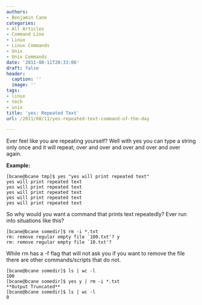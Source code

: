 ```yaml
---
authors:
- Benjamin Cane
categories:
- All Articles
- Command Line
- Linux
- Linux Commands
- Unix
- Unix Commands
date: '2011-08-11T20:33:06'
draft: false
header:
  caption: ''
  image: ''
tags:
- linux
- tech
- unix
title: 'yes: Repeated Text'
url: /2011/08/11/yes-repeated-text-command-of-the-day

---
```


Ever feel like you are repeating yourself? Well with yes you can type a string only once and it will repeat; over and over and over and over and over again.

**Example:**

    [bcane@bcane tmp]$ yes "yes will print repeated text"   
    yes will print repeated text  
    yes will print repeated text  
    yes will print repeated text  
    yes will print repeated text  
    yes will print repeated text

So why would you want a command that prints text repeatedly? Ever run into situations like this?

    [bcane@bcane somedir]$ rm -i *.txt  
    rm: remove regular empty file `100.txt'? y  
    rm: remove regular empty file `10.txt'?
    
While rm has a -f flag that will not ask you if you want to remove the file there are other commands/scripts that do not.
    
    [bcane@bcane somedir]$ ls | wc -l  
    100  
    [bcane@bcane somedir]$ yes y | rm -i *.txt  
    **Output Truncated**  
    [bcane@bcane somedir]$ ls | wc -l  
    0
